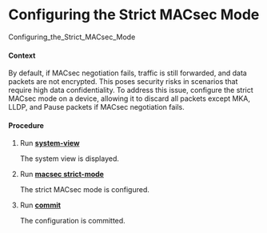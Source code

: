 Configuring the Strict MACsec Mode
==================================

Configuring_the_Strict_MACsec_Mode

#### Context

By default, if MACsec negotiation fails, traffic is still forwarded, and data packets are not encrypted. This poses security risks in scenarios that require high data confidentiality. To address this issue, configure the strict MACsec mode on a device, allowing it to discard all packets except MKA, LLDP, and Pause packets if MACsec negotiation fails.


#### Procedure

1. Run [**system-view**](cmdqueryname=system-view)
   
   
   
   The system view is displayed.
2. Run [**macsec strict-mode**](cmdqueryname=macsec+strict-mode)
   
   
   
   The strict MACsec mode is configured.
3. Run [**commit**](cmdqueryname=commit)
   
   
   
   The configuration is committed.